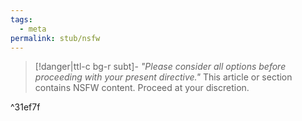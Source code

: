 ```yaml
---
tags:
  - meta
permalink: stub/nsfw
---
```

>[!danger|ttl-c bg-r subt]- _"Please consider all options before proceeding with your present directive."_ This article or section contains NSFW content. Proceed at your discretion.

^31ef7f
